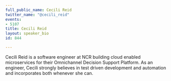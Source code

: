 ```yaml
---
full_public_name: Cecili Reid
twitter_name: "@cecili_reid"
events:
- 5107
title: Cecili Reid
layout: speaker_bio
id: 844

---
```

Cecili Reid is a software engineer at NCR building cloud enabled microservices for their Omnichannel Decision Support Platform. As an engineer, Cecili strongly believes in test driven development and automation and incorporates both whenever she can.